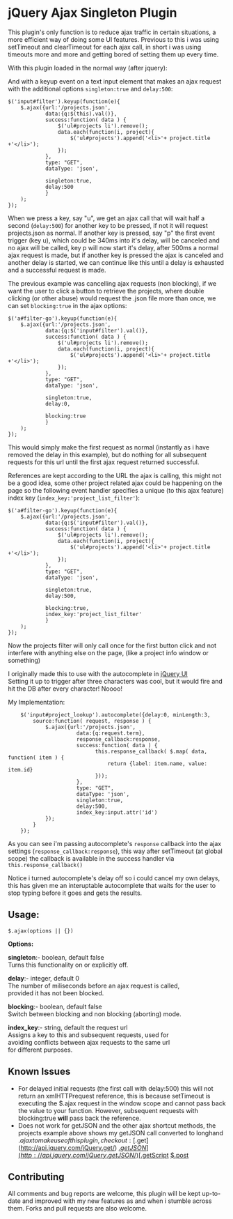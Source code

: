 jQuery Ajax Singleton Plugin
============================

This plugin's only function is to reduce ajax traffic in certain situations, a more efficient way of doing some UI features.
Previous to this i was using setTimeout and clearTimeout for each ajax call, in short i was using timeouts more and more and getting bored of setting them up every time.

With this plugin loaded in the normal way (after jquery):
	<script src="/javascripts/jquery-ajax_singleton.js" type="text/javascript"></script>

And with a keyup event on a text input element that makes an ajax request with the additional options `singleton:true` and `delay:500`:

	$('input#filter').keyup(function(e){
		$.ajax({url:'/projects.json',
				data:{q:$(this).val()},
				success:function( data ) {
					$('ul#projects li').remove();
					data.each(function(i, project){
						$('ul#projects').append('<li>'+ project.title +'</li>');
					});
				},
				type: "GET",
				dataType: 'json',
	
				singleton:true,
				delay:500
				}
		);
	});

When we press a key, say "u", we get an ajax call that will wait half a second (`delay:500`) for another key to be pressed, if not it will request projects.json as normal. If another key is pressed, say "p" the first event trigger (key u), which could be 340ms into it's delay, will be canceled and no ajax will be called, key p will now start it's delay, after 500ms a normal ajax request is made, but if another key is pressed the ajax is canceled and another delay is started, we can continue like this until a delay is exhausted and a successful request is made.

The previous example was cancelling ajax requests (non blocking), if we want the user to click a button to retrieve the projects, where double clicking (or other abuse) would request the .json file more than once, we can set `blocking:true` in the ajax options:

	$('a#filter-go').keyup(function(e){
		$.ajax({url:'/projects.json',
				data:{q:$('input#filter').val()},
				success:function( data ) {
					$('ul#projects li').remove();
					data.each(function(i, project){
						$('ul#projects').append('<li>'+ project.title +'</li>');
					});
				},
				type: "GET",
				dataType: 'json',
	
				singleton:true,
				delay:0,
				
				blocking:true
				}
		);
	});

This would simply make the first request as normal (instantly as i have removed the delay in this example), but do nothing for all subsequent requests for this url until the first ajax request returned successful.

References are kept according to the URL the ajax is calling, this might not be a good idea, some other project related ajax could be happening on the page so the following event handler specifies a unique (to this ajax feature) index key (`index_key:'project_list_filter'`):

	$('a#filter-go').keyup(function(e){
		$.ajax({url:'/projects.json',
				data:{q:$('input#filter').val()},
				success:function( data ) {
					$('ul#projects li').remove();
					data.each(function(i, project){
						$('ul#projects').append('<li>'+ project.title +'</li>');
					});
				},
				type: "GET",
				dataType: 'json',
	
				singleton:true,
				delay:500,
				
				blocking:true,
				index_key:'project_list_filter'
				}
		);
	});

Now the projects filter will only call once for the first button click and not interfere with anything else on the page, (like a project info window or something)


I originally made this to use with the autocomplete in [jQuery UI](http://jqueryui.com/)  
Setting it up to trigger after three characters was cool, but it would fire and hit the DB after every character! Noooo!

My Implementation:

		$('input#project_lookup').autocomplete({delay:0, minLength:3,
			source:function( request, response ) {
				$.ajax({url:'/projects.json',
						  data:{q:request.term},
						  response_callback:response,
						  success:function( data ) {
								this.response_callback( $.map( data, function( item ) {
									return {label: item.name, value: item.id}
								}));
						  },
						  type: "GET",
						  dataType: 'json',
						  singleton:true,
						  delay:500,
						  index_key:input.attr('id')
				});
			}
		});
	
As you can see i'm passing autocomplete's `response` callback into the ajax settings (`response_callback:response`), this way after setTimeout (at global scope) the callback is available in the success handler via `this.response_callback()`

Notice i turned autocomplete's delay off so i could cancel my own delays, this has given me an interuptable autocomplete that waits for the user to stop typing before it goes and gets the results.


Usage:
------

	$.ajax(options || {})

**Options:**

**singleton**:- boolean, default false  
 Turns this functionality on or explicitly off.

**delay**:- integer, default 0  
 The number of miliseconds before an ajax request is called,  
 provided it has not been blocked.

**blocking**:- boolean, default false  
 Switch between blocking and non blocking (aborting) mode.

**index_key**:- string, default the request url  
 Assigns a key to this and subsequent requests, used for  
 avoiding conflicts between ajax requests to the same url  
 for different purposes.  

Known Issues
------------
* For delayed initial requests (the first call with delay:500) this will not return an xmlHTTPrequest reference, this is because setTimeout is executing the $.ajax request in the window scope and cannot pass back the value to your function. However, subsequent requests with blocking:true **will** pass back the reference.
* Does not work for getJSON and the other ajax shortcut methods, the projects example above shows my getJSON call converted to longhand $.ajax to make use of this plugin, check out: [$.get](http://api.jquery.com/jQuery.get/) [$.getJSON](http://api.jquery.com/jQuery.getJSON/) [$.getScript](http://api.jquery.com/jQuery.getScript/) [$.post](http://api.jquery.com/jQuery.post/)

Contributing
------------
All comments and bug reports are welcome, this plugin will be kept up-to-date and improved with my new features as and when i stumble across them. Forks and pull requests are also welcome.